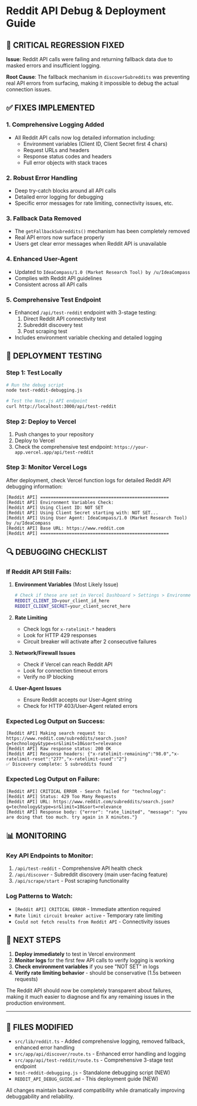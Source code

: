 # Reddit API Debug & Deployment Guide

## 🔴 CRITICAL REGRESSION FIXED

**Issue**: Reddit API calls were failing and returning fallback data due to masked errors and insufficient logging.

**Root Cause**: The fallback mechanism in `discoverSubreddits` was preventing real API errors from surfacing, making it impossible to debug the actual connection issues.

## ✅ FIXES IMPLEMENTED

### 1. **Comprehensive Logging Added**
- All Reddit API calls now log detailed information including:
  - Environment variables (Client ID, Client Secret first 4 chars)
  - Request URLs and headers
  - Response status codes and headers
  - Full error objects with stack traces

### 2. **Robust Error Handling**
- Deep try-catch blocks around all API calls
- Detailed error logging for debugging
- Specific error messages for rate limiting, connectivity issues, etc.

### 3. **Fallback Data Removed**
- The `getFallbackSubreddits()` mechanism has been completely removed
- Real API errors now surface properly
- Users get clear error messages when Reddit API is unavailable

### 4. **Enhanced User-Agent**
- Updated to `IdeaCompass/1.0 (Market Research Tool) by /u/IdeaCompass`
- Complies with Reddit API guidelines
- Consistent across all API calls

### 5. **Comprehensive Test Endpoint**
- Enhanced `/api/test-reddit` endpoint with 3-stage testing:
  1. Direct Reddit API connectivity test
  2. Subreddit discovery test
  3. Post scraping test
- Includes environment variable checking and detailed logging

## 🚀 DEPLOYMENT TESTING

### Step 1: Test Locally
```bash
# Run the debug script
node test-reddit-debugging.js

# Test the Next.js API endpoint
curl http://localhost:3000/api/test-reddit
```

### Step 2: Deploy to Vercel
1. Push changes to your repository
2. Deploy to Vercel
3. Check the comprehensive test endpoint: `https://your-app.vercel.app/api/test-reddit`

### Step 3: Monitor Vercel Logs
After deployment, check Vercel function logs for detailed Reddit API debugging information:

```
[Reddit API] =================================================
[Reddit API] Environment Variables Check:
[Reddit API] Using Client ID: NOT SET
[Reddit API] Using Client Secret starting with: NOT SET...
[Reddit API] Using User Agent: IdeaCompass/1.0 (Market Research Tool) by /u/IdeaCompass
[Reddit API] Base URL: https://www.reddit.com
[Reddit API] =================================================
```

## 🔍 DEBUGGING CHECKLIST

### If Reddit API Still Fails:

1. **Environment Variables** (Most Likely Issue)
   ```bash
   # Check if these are set in Vercel Dashboard > Settings > Environment Variables
   REDDIT_CLIENT_ID=your_client_id_here
   REDDIT_CLIENT_SECRET=your_client_secret_here
   ```

2. **Rate Limiting**
   - Check logs for `x-ratelimit-*` headers
   - Look for HTTP 429 responses
   - Circuit breaker will activate after 2 consecutive failures

3. **Network/Firewall Issues**
   - Check if Vercel can reach Reddit API
   - Look for connection timeout errors
   - Verify no IP blocking

4. **User-Agent Issues**
   - Ensure Reddit accepts our User-Agent string
   - Check for HTTP 403/User-Agent related errors

### Expected Log Output on Success:
```
[Reddit API] Making search request to: https://www.reddit.com/subreddits/search.json?q=technology&type=sr&limit=10&sort=relevance
[Reddit API] Raw response status: 200 OK
[Reddit API] Response headers: {"x-ratelimit-remaining":"98.0","x-ratelimit-reset":"277","x-ratelimit-used":"2"}
✅ Discovery complete: 5 subreddits found
```

### Expected Log Output on Failure:
```
[Reddit API] CRITICAL ERROR - Search failed for "technology":
[Reddit API] Status: 429 Too Many Requests
[Reddit API] URL: https://www.reddit.com/subreddits/search.json?q=technology&type=sr&limit=10&sort=relevance
[Reddit API] Response body: {"error": "rate_limited", "message": "you are doing that too much. try again in X minutes."}
```

## 📊 MONITORING

### Key API Endpoints to Monitor:
1. `/api/test-reddit` - Comprehensive API health check
2. `/api/discover` - Subreddit discovery (main user-facing feature)
3. `/api/scrape/start` - Post scraping functionality

### Log Patterns to Watch:
- `[Reddit API] CRITICAL ERROR` - Immediate attention required
- `Rate limit circuit breaker active` - Temporary rate limiting
- `Could not fetch results from Reddit API` - Connectivity issues

## 🎯 NEXT STEPS

1. **Deploy immediately** to test in Vercel environment
2. **Monitor logs** for the first few API calls to verify logging is working
3. **Check environment variables** if you see "NOT SET" in logs
4. **Verify rate limiting behavior** - should be conservative (1.5s between requests)

The Reddit API should now be completely transparent about failures, making it much easier to diagnose and fix any remaining issues in the production environment.

---

## 🔧 FILES MODIFIED

- `src/lib/reddit.ts` - Added comprehensive logging, removed fallback, enhanced error handling
- `src/app/api/discover/route.ts` - Enhanced error handling and logging
- `src/app/api/test-reddit/route.ts` - Comprehensive 3-stage test endpoint
- `test-reddit-debugging.js` - Standalone debugging script (NEW)
- `REDDIT_API_DEBUG_GUIDE.md` - This deployment guide (NEW)

All changes maintain backward compatibility while dramatically improving debuggability and reliability.